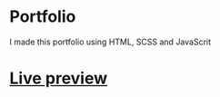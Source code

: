 # Portfolio
 
I made this portfolio using HTML, SCSS and JavaScrit 
# [Live preview](https://portfolio-wxit.vercel.app)
